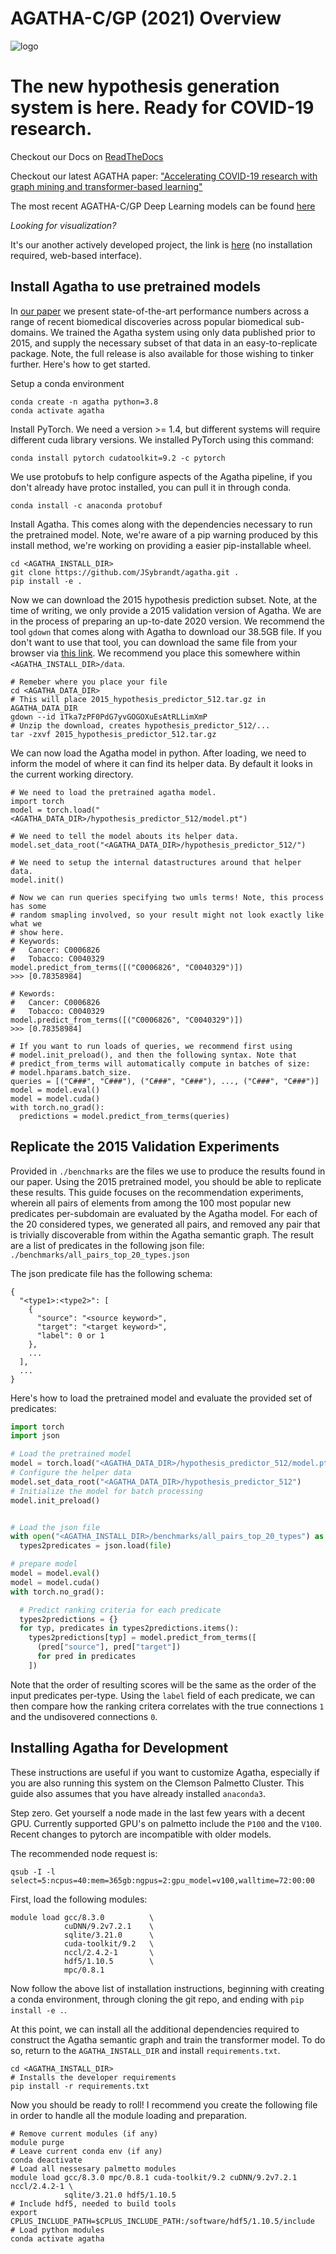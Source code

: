 AGATHA-C/GP (2021) Overview
=====================

![logo](https://github.com/JSybrandt/agatha/blob/master/logo.png?raw=true)

# The new hypothesis generation system is here. Ready for COVID-19 research.

Checkout our Docs on [ReadTheDocs](https://agatha-hypothesis-generation.readthedocs.io)

Checkout our latest AGATHA paper: ["Accelerating COVID-19 research with graph mining and transformer-based learning"](https://arxiv.org/abs/2102.07631)

The most recent AGATHA-C/GP Deep Learning models can be found [here](https://drive.google.com/drive/folders/1geaejpkqCJ302RBhh6Z-GbbL_FsZo_Y6)

_Looking for visualization?_

It's our another actively developed project, the link is [here](https://github.com/IlyaTyagin/AgathaSemanticVisualizer) (no installation required, web-based interface).

## Install Agatha to use pretrained models

In [our paper][paper_link] we present state-of-the-art performance numbers
across a range of recent biomedical discoveries across popular biomedical
sub-domains. We trained the Agatha system using only data published prior to
2015, and supply the necessary subset of that data in an easy-to-replicate
package. Note, the full release is also available for those wishing to tinker
further. Here's how to get started.

Setup a conda environment

```
conda create -n agatha python=3.8
conda activate agatha
```

Install PyTorch. We need a version >= 1.4, but different systems will require
different cuda library versions. We installed PyTorch using this command:

```
conda install pytorch cudatoolkit=9.2 -c pytorch
```

We use protobufs to help configure aspects of the Agatha pipeline, if you don't
already have protoc installed, you can pull it in through conda.

```
conda install -c anaconda protobuf
```

Install Agatha. This comes along with the dependencies necessary to run the
pretrained model. Note, we're aware of a pip warning produced by this install
method, we're working on providing a easier pip-installable wheel.

```
cd <AGATHA_INSTALL_DIR>
git clone https://github.com/JSybrandt/agatha.git .
pip install -e .
```

Now we can download the 2015 hypothesis prediction subset.  Note, at the time of
writing, we only provide a 2015 validation version of Agatha. We are in the
process of preparing an up-to-date 2020 version.  We recommend the tool `gdown`
that comes along with Agatha to download our 38.5GB file. If you don't want to
use that tool, you can download the same file from your browser via [this
link][2015_model_link]. We recommend you place this somewhere within
`<AGATHA_INSTALL_DIR>/data`.

```
# Remeber where you place your file
cd <AGATHA_DATA_DIR>
# This will place 2015_hypothesis_predictor_512.tar.gz in AGATHA_DATA_DIR
gdown --id 1Tka7zPF0PdG7yvGOGOXuEsAtRLLimXmP
# Unzip the download, creates hypothesis_predictor_512/...
tar -zxvf 2015_hypothesis_predictor_512.tar.gz
```

We can now load the Agatha model in python. After loading, we need to inform the
model of where it can find its helper data. By default it looks in the current
working directory.

```python3
# We need to load the pretrained agatha model.
import torch
model = torch.load("<AGATHA_DATA_DIR>/hypothesis_predictor_512/model.pt")

# We need to tell the model abouts its helper data.
model.set_data_root("<AGATHA_DATA_DIR>/hypothesis_predictor_512/")

# We need to setup the internal datastructures around that helper data.
model.init()

# Now we can run queries specifying two umls terms! Note, this process has some
# random smapling involved, so your result might not look exactly like what we
# show here.
# Keywords:
#   Cancer: C0006826
#   Tobacco: C0040329
model.predict_from_terms([("C0006826", "C0040329")])
>>> [0.78358984]

# Kewords:
#   Cancer: C0006826
#   Tobacco: C0040329
model.predict_from_terms([("C0006826", "C0040329")])
>>> [0.78358984]

# If you want to run loads of queries, we recommend first using
# model.init_preload(), and then the following syntax. Note that
# predict_from_terms will automatically compute in batches of size:
# model.hparams.batch_size.
queries = [("C###", "C###"), ("C###", "C###"), ..., ("C###", "C###")]
model = model.eval()
model = model.cuda()
with torch.no_grad():
  predictions = model.predict_from_terms(queries)
```

## Replicate the 2015 Validation Experiments

Provided in `./benchmarks` are the files we use to produce the results found in
our paper. Using the 2015 pretrained model, you should be able to replicate
these results. This guide focuses on the recommendation experiments, wherein all
pairs of elements from among the 100 most popular new predicates per-subdomain
are evaluated by the Agatha model. For each of the 20 considered types, we
generated all pairs, and removed any pair that is trivially discoverable from
within the Agatha semantic graph. The result are a list of predicates in the
following json file: `./benchmarks/all_pairs_top_20_types.json`

The json predicate file has the following schema:
```
{
  "<type1>:<type2>": [
    {
      "source": "<source keyword>",
      "target": "<target keyword>",
      "label": 0 or 1
    },
    ...
  ],
  ...
}
```

Here's how to load the pretrained model and evaluate the provided set of
predicates:

```python
import torch
import json

# Load the pretrained model
model = torch.load("<AGATHA_DATA_DIR>/hypothesis_predictor_512/model.pt")
# Configure the helper data
model.set_data_root("<AGATHA_DATA_DIR>/hypothesis_predictor_512")
# Initialize the model for batch processing
model.init_preload()


# Load the json file
with open("<AGATHA_INSTALL_DIR>/benchmarks/all_pairs_top_20_types") as file:
  types2predicates = json.load(file)

# prepare model
model = model.eval()
model = model.cuda()
with torch.no_grad():

  # Predict ranking criteria for each predicate
  types2predictions = {}
  for typ, predicates in types2predictions.items():
    types2predictions[typ] = model.predict_from_terms([
      (pred["source"], pred["target"])
      for pred in predicates
    ])
```

Note that the order of resulting scores will be the same as the order of the
input predicates per-type. Using the `label` field of each predicate, we can
then compare how the ranking critera correlates with the true connections `1`
and the undisovered connections `0`.

## Installing Agatha for Development

These instructions are useful if you want to customize Agatha, especially if you
are also running this system on the Clemson Palmetto Cluster. This guide
also assumes that you have already installed `anaconda3`.

Step zero. Get yourself a node made in the last few years with a decent GPU.
Currently supported GPU's on palmetto include the `P100` and the `V100`. Recent
changes to pytorch are incompatible with older models.

The recommended node request is:
```
qsub -I -l select=5:ncpus=40:mem=365gb:ngpus=2:gpu_model=v100,walltime=72:00:00
```

First, load the following modules:
```
module load gcc/8.3.0          \
            cuDNN/9.2v7.2.1    \
            sqlite/3.21.0      \
            cuda-toolkit/9.2   \
            nccl/2.4.2-1       \
            hdf5/1.10.5        \
            mpc/0.8.1
```

Now follow the above list of installation instructions, beginning with creating
a conda environment, through cloning the git repo, and ending with `pip install
-e .`.

At this point, we can install all the additional dependencies required to
construct the Agatha semantic graph and train the transformer model. To do so,
return to the `AGATHA_INSTALL_DIR` and install `requirements.txt`.

```
cd <AGATHA_INSTALL_DIR>
# Installs the developer requirements
pip install -r requirements.txt
```

Now you should be ready to roll! I recommend you create the following file in
order to handle all the module loading and preparation.

```
# Remove current modules (if any)
module purge
# Leave current conda env (if any)
conda deactivate
# Load all nessesary palmetto modules
module load gcc/8.3.0 mpc/0.8.1 cuda-toolkit/9.2 cuDNN/9.2v7.2.1 nccl/2.4.2-1 \
            sqlite/3.21.0 hdf5/1.10.5
# Include hdf5, needed to build tools
export CPLUS_INCLUDE_PATH=$CPLUS_INCLUDE_PATH:/software/hdf5/1.10.5/include
# Load python modules
conda activate agatha
```

[paper_link]:https://arxiv.org/abs/2002.05635
[2015_model_link]:https://drive.google.com/uc?id=1Tka7zPF0PdG7yvGOGOXuEsAtRLLimXmP
[cbag_link]:https://github.com/JSybrandt/agatha/tree/master/agatha/ml/abstract_generator
[cord_19]:https://pages.semanticscholar.org/coronavirus-research
